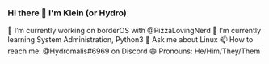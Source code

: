 ### Hi there 👋 I'm Klein (or Hydro)


🔭 I’m currently working on borderOS with @PizzaLovingNerd
🌱 I’m currently learning System Administration, Python3
💬 Ask me about Linux
📫 How to reach me: @Hydromalis#6969 on Discord
😄 Pronouns: He/Him/They/Them
